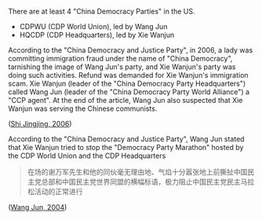There are at least 4 "China Democracy Parties" in the US.
 - CDPWU (CDP World Union), led by Wang Jun
 - HQCDP (CDP Headquarters), led by Xie Wanjun

According to the "China Democracy and Justice Party", in 2006, a lady was committing immigration fraud under the name of "China Democracy", tarnishing the image of Wang Jun's party, and Xie Wanjun's party was doing such activities. Refund was demanded for Xie Wanjun's immigration scam. Xie Wanjun (leader of the "China Democracy Party Headquarters") called Wang Jun (leader of the "China Democracy Party World Alliance") a "CCP agent". At the end of the article, Wang Jun also suspected that Xie Wanjun was serving the Chinese communists. 

([Shi Jingjing, 2006](http://cdjp.org/gb/article.php/4489.html))

According to the "China Democracy and Justice Party", Wang Jun stated that Xie Wanjun tried to stop the "Democracy Party Marathon" hosted by the CDP World Union and the CDP Headquarters
> 在场的谢万军先生和他的同伙毫无理由地、气焰十分嚣张地上前撕扯中国民主党总部和中国民主党世界同盟的横幅标语，极力阻止中国民主党民主马拉松活动的正常进行

([Wang Jun, 2004](http://cdjp.org/archives/gb/2556.html))
